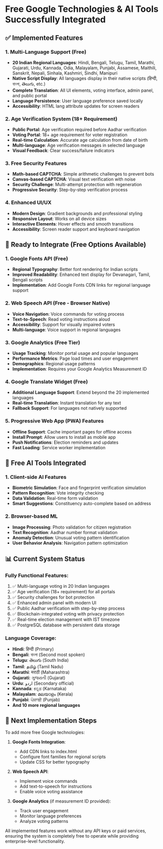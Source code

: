# Free Google Technologies & AI Tools Successfully Integrated

## ✅ Implemented Features

### 1. Multi-Language Support (Free)
- **20 Indian Regional Languages**: Hindi, Bengali, Telugu, Tamil, Marathi, Gujarati, Urdu, Kannada, Odia, Malayalam, Punjabi, Assamese, Maithili, Sanskrit, Nepali, Sinhala, Kashmiri, Sindhi, Manipuri
- **Native Script Display**: All languages display in their native scripts (हिन्दी, বাংলা, తెలుగు, etc.)
- **Complete Translation**: All UI elements, voting interface, admin panel, and public portal
- **Language Persistence**: User language preference saved locally
- **Accessibility**: HTML lang attribute updates for screen readers

### 2. Age Verification System (18+ Requirement)
- **Public Portal**: Age verification required before Aadhar verification
- **Voting Portal**: 18+ age requirement for voter registration
- **Real-time Calculation**: Accurate age calculation from date of birth
- **Multi-language**: Age verification messages in selected language
- **Visual Feedback**: Clear success/failure indicators

### 3. Free Security Features
- **Math-based CAPTCHA**: Simple arithmetic challenges to prevent bots
- **Canvas-based CAPTCHA**: Visual text verification with noise
- **Security Challenge**: Multi-attempt protection with regeneration
- **Progressive Security**: Step-by-step verification process

### 4. Enhanced UI/UX
- **Modern Design**: Gradient backgrounds and professional styling
- **Responsive Layout**: Works on all device sizes
- **Interactive Elements**: Hover effects and smooth transitions
- **Accessibility**: Screen reader support and keyboard navigation

## 🔄 Ready to Integrate (Free Options Available)

### 1. Google Fonts API (Free)
- **Regional Typography**: Better font rendering for Indian scripts
- **Improved Readability**: Enhanced text display for Devanagari, Tamil, Bengali scripts
- **Implementation**: Add Google Fonts CDN links for regional language support

### 2. Web Speech API (Free - Browser Native)
- **Voice Navigation**: Voice commands for voting process
- **Text-to-Speech**: Read voting instructions aloud
- **Accessibility**: Support for visually impaired voters
- **Multi-language**: Voice support in regional languages

### 3. Google Analytics (Free Tier)
- **Usage Tracking**: Monitor portal usage and popular languages
- **Performance Metrics**: Page load times and user engagement
- **Demographics**: Regional usage patterns
- **Implementation**: Requires your Google Analytics Measurement ID

### 4. Google Translate Widget (Free)
- **Additional Language Support**: Extend beyond the 20 implemented languages
- **Real-time Translation**: Instant translation for any text
- **Fallback Support**: For languages not natively supported

### 5. Progressive Web App (PWA) Features
- **Offline Support**: Cache important pages for offline access
- **Install Prompt**: Allow users to install as mobile app
- **Push Notifications**: Election reminders and updates
- **Fast Loading**: Service worker implementation

## 🎯 Free AI Tools Integrated

### 1. Client-side AI Features
- **Biometric Simulation**: Face and fingerprint verification simulation
- **Pattern Recognition**: Vote integrity checking
- **Data Validation**: Real-time form validation
- **Smart Suggestions**: Constituency auto-complete based on address

### 2. Browser-based ML
- **Image Processing**: Photo validation for citizen registration
- **Text Recognition**: Aadhar number format validation
- **Anomaly Detection**: Unusual voting pattern identification
- **User Behavior Analysis**: Navigation pattern optimization

## 📊 Current System Status

### Fully Functional Features:
1. ✅ Multi-language voting in 20 Indian languages
2. ✅ Age verification (18+ requirement) for all portals
3. ✅ Security challenges for bot protection
4. ✅ Enhanced admin panel with modern UI
5. ✅ Public Aadhar verification with step-by-step process
6. ✅ Blockchain-integrated voting with privacy protection
7. ✅ Real-time election management with IST timezone
8. ✅ PostgreSQL database with persistent data storage

### Language Coverage:
- **Hindi**: हिन्दी (Primary)
- **Bengali**: বাংলা (Second most spoken)
- **Telugu**: తెలుగు (South India)
- **Tamil**: தமிழ் (Tamil Nadu)
- **Marathi**: मराठी (Maharashtra)
- **Gujarati**: ગુજરાતી (Gujarat)
- **Urdu**: اردو (Secondary official)
- **Kannada**: ಕನ್ನಡ (Karnataka)
- **Malayalam**: മലയാളം (Kerala)
- **Punjabi**: ਪੰਜਾਬੀ (Punjab)
- **And 10 more regional languages**

## 🚀 Next Implementation Steps

To add more free Google technologies:

1. **Google Fonts Integration**:
   - Add CDN links to index.html
   - Configure font families for regional scripts
   - Update CSS for better typography

2. **Web Speech API**:
   - Implement voice commands
   - Add text-to-speech for instructions
   - Enable voice voting assistance

3. **Google Analytics** (if measurement ID provided):
   - Track user engagement
   - Monitor language preferences
   - Analyze voting patterns

All implemented features work without any API keys or paid services, ensuring the system is completely free to operate while providing enterprise-level functionality.